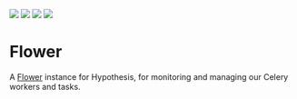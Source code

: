 <a href="https://github.com/hypothesis/flower/blob/main/.python-version"><img src="https://img.shields.io/badge/python-3.12-success"></a>
<a href="https://github.com/hypothesis/flower/blob/main/LICENSE"><img src="https://img.shields.io/badge/license-BSD--2--Clause-success"></a>
<a href="https://github.com/hypothesis/cookiecutters/tree/main/pyapp"><img src="https://img.shields.io/badge/cookiecutter-pyapp-success"></a>
<a href="https://github.com/hypothesis/flower/tree/main/docs"><img src="https://img.shields.io/badge/docs-✓-success"></a>

# Flower

A [Flower](https://flower.readthedocs.io/) instance for Hypothesis, for
monitoring and managing our Celery workers and tasks.
